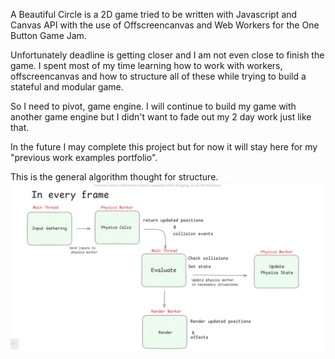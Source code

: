 A Beautiful Circle is a 2D game tried to be written with Javascript and Canvas API with the use of Offscreencanvas and Web Workers for the One Button Game Jam.

Unfortunately deadline is getting closer and I am not even close to finish the game. I spent most of my time learning how to work with workers, offscreencanvas and how to structure
all of these while trying to build a stateful and modular game.

So I need to pivot, game engine. I will continue to build my game with another game engine but I didn't want to fade out my 2 day work just like that.

In the future I may complete this project but for now it will stay here for my "previous work examples portfolio".

This is the general algorithm thought for structure.
![](https://github.com/avvprime/ABeatifulCircle/blob/main/Ekran%20g%C3%B6r%C3%BCnt%C3%BCs%C3%BC%202024-11-28%20181825.png)

